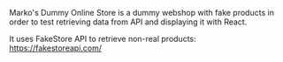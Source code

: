 Marko's Dummy Online Store is a dummy webshop with fake products in order to test retrieving data from API and displaying it with React.

It uses FakeStore API to retrieve non-real products:
https://fakestoreapi.com/